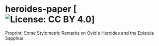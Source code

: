 # heroides-paper [![License: CC BY 4.0](https://img.shields.io/badge/License-CC%20BY%204.0-lightgrey.svg)]
Preprint: Some Stylometric Remarks on Ovid's Heroides and the Epistula Sapphus
